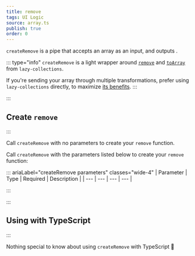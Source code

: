 ```yaml
---
title: remove
tags: UI Logic
source: array.ts
publish: true
order: 0
---
```


`createRemove` is a pipe that accepts an array as an input, and outputs <!--TODO-->.

::: type="info"
`createRemove` is a light wrapper around [`remove`](https://github.com/RobinMalfait/lazy-collections#remove) and [`toArray`](https://github.com/RobinMalfait/lazy-collections#toarray) from `lazy-collections`.

If you're sending your array through multiple transformations, prefer using `lazy-collections` directly, to maximize [its benefits](https://alexvipond.dev/blog/im-obsessed-with-lazy-collections).
:::


:::
## Create `remove`
:::

Call `createRemove` with no parameters to create your `remove` function.

Call `createRemove` with the parameters listed below to create your `remove` function:

::: ariaLabel="createRemove parameters" classes="wide-4"
| Parameter | Type | Required | Description |
| --- | --- | --- | --- |

:::


:::
## Using with TypeScript
:::

Nothing special to know about using `createRemove` with TypeScript 🚀
